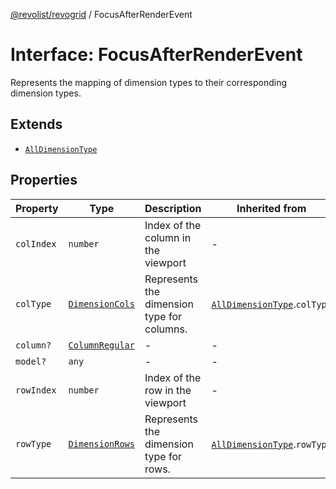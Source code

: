 [@revolist/revogrid](README.md) / FocusAfterRenderEvent

# Interface: FocusAfterRenderEvent

Represents the mapping of dimension types to their corresponding dimension types.

## Extends

- [`AllDimensionType`](Interface.AllDimensionType.md)

## Properties

| Property | Type | Description | Inherited from | Defined in |
| ------ | ------ | ------ | ------ | ------ |
| `colIndex` | `number` | Index of the column in the viewport | - | [src/types/interfaces.ts:773](https://github.com/revolist/revogrid/blob/834ef2bcc7d11d36bb9e66716a7f07087a633494/src/types/interfaces.ts#L773) |
| `colType` | [`DimensionCols`](TypeAlias.DimensionCols.md) | Represents the dimension type for columns. | [`AllDimensionType`](Interface.AllDimensionType.md).`colType` | [src/types/interfaces.ts:734](https://github.com/revolist/revogrid/blob/834ef2bcc7d11d36bb9e66716a7f07087a633494/src/types/interfaces.ts#L734) |
| `column?` | [`ColumnRegular`](Interface.ColumnRegular.md) | - | - | [src/types/interfaces.ts:765](https://github.com/revolist/revogrid/blob/834ef2bcc7d11d36bb9e66716a7f07087a633494/src/types/interfaces.ts#L765) |
| `model?` | `any` | - | - | [src/types/interfaces.ts:764](https://github.com/revolist/revogrid/blob/834ef2bcc7d11d36bb9e66716a7f07087a633494/src/types/interfaces.ts#L764) |
| `rowIndex` | `number` | Index of the row in the viewport | - | [src/types/interfaces.ts:769](https://github.com/revolist/revogrid/blob/834ef2bcc7d11d36bb9e66716a7f07087a633494/src/types/interfaces.ts#L769) |
| `rowType` | [`DimensionRows`](TypeAlias.DimensionRows.md) | Represents the dimension type for rows. | [`AllDimensionType`](Interface.AllDimensionType.md).`rowType` | [src/types/interfaces.ts:729](https://github.com/revolist/revogrid/blob/834ef2bcc7d11d36bb9e66716a7f07087a633494/src/types/interfaces.ts#L729) |

